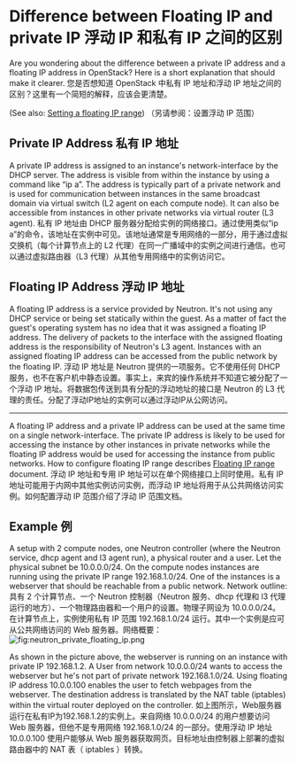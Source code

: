 # Difference between Floating IP and private IP 浮动 IP 和私有 IP 之间的区别

Are you wondering about the difference between a private IP address and a  floating IP address in OpenStack? Here is a short explanation that  should make it clearer.
您是否想知道 OpenStack 中私有 IP 地址和浮动 IP 地址之间的区别？这里有一个简短的解释，应该会更清楚。

(See also: [Setting a floating IP range](https://www.rdoproject.org/networking/floating-ip-range/))
（另请参阅：设置浮动 IP 范围）

## Private IP Address 私有 IP 地址

A private IP address is assigned to an instance's network-interface by  the DHCP server. The address is visible from within the instance by  using a command like “ip a”. The address is typically part of a private  network and is used for communication between instances in the same  broadcast domain via virtual switch (L2 agent on each compute node).  It can also be accessible from instances in other private networks via  virtual router (L3 agent).
私有 IP 地址由 DHCP 服务器分配给实例的网络接口。通过使用类似“ip  a”的命令，该地址在实例中可见。该地址通常是专用网络的一部分，用于通过虚拟交换机（每个计算节点上的 L2  代理）在同一广播域中的实例之间进行通信。也可以通过虚拟路由器（L3 代理）从其他专用网络中的实例访问它。

## Floating IP Address 浮动 IP 地址

A floating IP address is a service provided by Neutron. It's not using  any DHCP service or being set statically within the guest. As a matter  of fact the guest's operating system has no idea that it was assigned a  floating IP address. The delivery of packets to the interface with the  assigned floating address is the responsibility of Neutron's L3 agent.  Instances with an assigned floating IP address can be accessed from the  public network by the floating IP.
浮动 IP 地址是 Neutron 提供的一项服务。它不使用任何 DHCP  服务，也不在客户机中静态设置。事实上，来宾的操作系统并不知道它被分配了一个浮动 IP 地址。将数据包传送到具有分配的浮动地址的接口是  Neutron 的 L3 代理的责任。分配了浮动IP地址的实例可以通过浮动IP从公网访问。

------

A floating IP address and a private IP address can be used at the same  time on a single network-interface. The private IP address is likely to  be used for accessing the instance by other instances in private  networks while the floating IP address would be used for accessing the  instance from public networks. How to configure floating IP range  describes [Floating IP range](https://www.rdoproject.org/networking/floating-ip-range/) document.
浮动 IP 地址和专用 IP 地址可以在单个网络接口上同时使用。私有 IP 地址可能用于内网中其他实例访问实例，而浮动 IP 地址将用于从公共网络访问实例。如何配置浮动 IP 范围介绍了浮动 IP 范围文档。

## Example 例

A setup with 2 compute nodes, one Neutron controller (where the Neutron  service, dhcp agent and l3 agent run), a physical router and a user. Let the physical subnet be 10.0.0.0/24. On the compute nodes instances are  running using the private IP range 192.168.1.0/24. One of the instances  is a webserver that should be reachable from a public network. Network  outline: 
具有 2 个计算节点、一个 Neutron 控制器（Neutron 服务、dhcp 代理和 l3  代理运行的地方）、一个物理路由器和一个用户的设置。物理子网设为 10.0.0.0/24。在计算节点上，实例使用私有 IP 范围  192.168.1.0/24 运行。其中一个实例是应可从公共网络访问的 Web 服务器。网络概要：![fig:neutron_private_floating_ip.png](https://www.rdoproject.org/images/neutron_private_floating_ip.png)

As shown in the picture above, the webserver is running on an instance  with private IP 192.168.1.2. A User from network 10.0.0.0/24 wants to  access the webserver but he's not part of private network  192.168.1.0/24. Using floating IP address 10.0.0.100 enables the user to fetch webpages from the webserver. The destination address is  translated by the NAT table (iptables) within the virtual router  deployed on the controller.
如上图所示，Web服务器运行在私有IP为192.168.1.2的实例上。来自网络 10.0.0.0/24 的用户想要访问 Web 服务器，但他不是专用网络 192.168.1.0/24 的一部分。使用浮动 IP 地址  10.0.0.100 使用户能够从 Web 服务器获取网页。目标地址由控制器上部署的虚拟路由器中的 NAT 表（ iptables ）转换。